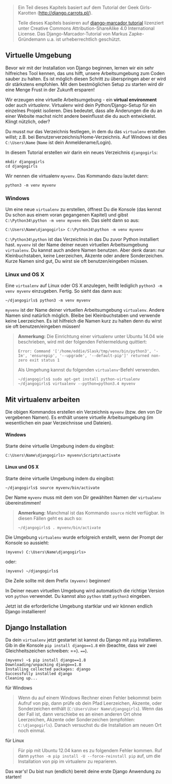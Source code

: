 > Ein Teil dieses Kapitels basiert auf dem Tutorial der Geek Girls-Karotten (http://django.carrots.pl/).
> 
> Teile dieses Kapitels basieren auf [django-marcador tutorial](http://django-marcador.keimlink.de/) lizenziert unter Creative Commons Attribution-ShareAlike 4.0 International License. Das Django-Marcador-Tutorial von Markus Zapke-Gründemann u.a. ist urheberrechtlich geschützt.

## Virtuelle Umgebung

Bevor wir mit der Installation von Django beginnen, lernen wir ein sehr hilfreiches Tool kennen, das uns hilft, unsere Arbeitsumgebung zum Coden sauber zu halten. Es ist möglich diesen Schritt zu überspringen aber er wird dir stärkstens empfohlen. Mit dem bestmöglichen Setup zu starten wird dir eine Menge Frust in der Zukunft ersparen!

Wir erzeugen eine virtuelle Arbeitsumgebung - ein **virtual environment** oder auch *virtualenv*. Virtualenv wird dein Python/Django-Setup für ein einzelnes Projekt isolieren. Dies bedeutet, dass alle Änderungen die du an einer Website machst nicht andere beeinflusst die du auch entwickelst. Klingt nützlich, oder?

Du musst nur das Verzeichnis festlegen, in dem du das `virtualenv` erstellen willst; z.B. bei Benutzerverzeichnis/Home-Verzeichnis. Auf Windows ist dies `C:\Users\Name` (`Name` ist dein Anmeldename/Login).

In diesem Tutorial erstellen wir darin ein neues Verzeichnis `djangogirls`:

    mkdir djangogirls
    cd djangogirls
    

Wir nennen die virtualenv `myvenv`. Das Kommando dazu lautet dann:

    python3 -m venv myvenv
    

### Windows

Um eine neue `virtualenv` zu erstellen, öffnest Du die Konsole (das kennst Du schon aus einem voran gegangenen Kapitel) und gibst `C:\Python34\python -m venv myvenv` ein. Das sieht dann so aus:

    C:\Users\Name\djangogirls> C:\Python34\python -m venv myvenv
    

`C:\Python34\python` ist das Verzeichnis in das Du zuvor Python installiert hast. `myvenv` ist der Name deiner neuen virtuellen Arbeitsumgebung `virtualenv`. Du kannst auch andere Namen benutzen. Aber denk daran: nur Kleinbuchstaben, keine Leerzeichen, Akzente oder andere Sonderzeichen. Kurze Namen sind gut, Du wirst sie oft benutzen/eingeben müssen.

### Linux und OS X

Eine `virtualenv` auf Linux oder OS X anzulegen, heißt lediglich `python3 -m venv myvenv` einzugeben. Fertig. So sieht das dann aus:

    ~/djangogirls$ python3 -m venv myvenv
    

`myvenv` ist der Name deiner virtuellen Arbeitsumgebung `virtualenv`. Andere Namen sind natürlich möglich. Bleibe bei Kleinbuchstaben und verwende keine Leerzeichen. Es ist hilfreich die Namen kurz zu halten denn du wirst sie oft benutzen/eingeben müssen!

> **Anmerkung:** Die Einrichtung einer virtualenv unter Ubuntu 14.04 wie beschrieben, wird mit der folgenden Fehlermeldung quittiert:
> 
>     Error: Command '['/home/eddie/Slask/tmp/venv/bin/python3', '-Im', 'ensurepip', '--upgrade', '--default-pip']' returned non-zero exit status 1
>     
> 
> Als Umgehung kannst du folgenden `virtualenv`-Befehl verwenden.
> 
>     ~/djangogirls$ sudo apt-get install python-virtualenv
>     ~/djangogirls$ virtualenv --python=python3.4 myvenv
>     

## Mit virtualenv arbeiten

Die obigen Kommandos erstellen ein Verzeichnis `myvenv` (bzw. den von Dir vergebenen Namen). Es enthält unsere virtuelle Arbeitsumgebung (im wesentlichen ein paar Verzeichnisse und Dateien).

#### Windows

Starte deine virtuelle Umgebung indem du eingibst:

    C:\Users\Name\djangogirls> myvenv\Scripts\activate
    

#### Linux und OS X

Starte deine virtuelle Umgebung indem du eingibst:

    ~/djangogirls$ source myvenv/bin/activate
    

Der Name `myvenv` muss mit dem von Dir gewählten Namen der `virtualenv` übereinstimmen!

> **Anmerkung:** Manchmal ist das Kommando `source` nicht verfügbar. In diesen Fällen geht es auch so:
> 
>     ~/djangogirls$ . myvenv/bin/activate
>     

Die Umgebung `virtualenv` wurde erfolgreich erstellt, wenn der Prompt der Konsole so aussieht:

    (myvenv) C:\Users\Name\djangogirls>
    

oder:

    (myvenv) ~/djangogirls$
    

Die Zeile sollte mit dem Prefix `(myvenv)` beginnen!

In Deiner neuen virtuellen Umgebung wird automatisch die richtige Version von `python` verwendet. Du kannst also `python` statt `python3` eingeben.

Jetzt ist die erforderliche Umgebung startklar und wir können endlich Django installieren!

## Django Installation

Da dein `virtualenv` jetzt gestartet ist kannst du Django mit `pip` installieren. Gib in die Konsole `pip install django==1.8` ein (beachte, dass wir zwei Gleichheitszeichen schreiben: ==). `==`).

    (myvenv) ~$ pip install django==1.8
    Downloading/unpacking django==1.8
    Installing collected packages: django
    Successfully installed django
    Cleaning up...
    

für Windows

> Wenn du auf einem Windows Rechner einen Fehler bekommst beim Aufruf von pip, dann prüfe ob dein Pfad Leerzeichen, Akzente, oder Sonderzeichen enthält (`C:\Users\User Name\djangogirls`). Wenn das der Fall ist, dann verschiebe es an einen anderen Ort ohne Leerzeichen, Akzente oder Sonderzeichen (empfohlen: `C:\djangogirls`). Danach versuchst du die Installation am neuen Ort noch einmal.

für Linux

> Für pip mit Ubuntu 12.04 kann es zu folgendem Fehler kommen. Ruf dann `python -m pip install -U --force-reinstall pip` auf, um die Installation von pip im virtualenv zu reparieren.

Das war's! Du bist nun (endlich) bereit deine erste Django Anwendung zu starten!